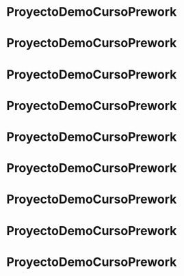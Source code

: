 # ProyectoDemoCursoPrework
# ProyectoDemoCursoPrework
# ProyectoDemoCursoPrework
# ProyectoDemoCursoPrework
# ProyectoDemoCursoPrework
# ProyectoDemoCursoPrework
# ProyectoDemoCursoPrework
# ProyectoDemoCursoPrework
# ProyectoDemoCursoPrework

